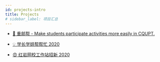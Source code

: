 ```yaml
---
id: projects-intro
title: Projects
# sidebar_label: 项目汇总
---
```


- [🥳 重邮帮 - Make students participate activities more easily in CQUPT.](https://github.com/RedrockTeam/cqupt-help-mp)

- [💡 学长学姐帮帮忙 2020](https://github.com/Cansiny0320/redrock-help-2020)

- [😍 红岩网校工作站招新 2020](https://github.com/Cansiny0320/recruit-new)
